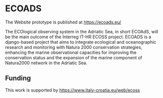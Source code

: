 # ECOADS

The Website prototype is published at https://ecoads.eu/

The ECOlogical observing system in the Adriatic Sea, in short ECOAdS, will be the main outcome of the Interreg IT-HR ECOSS project.
ECOADS  is a django-based project that aims to integrate ecological and oceanographic research and monitoring with Natura 2000 conservation strategies, enhancing the marine observational capacities for improving the conservation status and the expansion of the marine component of Natura2000 network in the Adriatic Sea.


## Funding
This work is supported by https://www.italy-croatia.eu/web/ecoss
